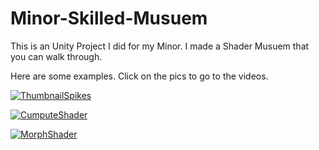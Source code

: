 # Minor-Skilled-Musuem

This is an Unity Project I did for my Minor. I made a Shader Musuem that you can walk through.

Here are some examples. Click on the pics to go to the videos.

[![ThumbnailSpikes](https://user-images.githubusercontent.com/47477932/221626950-41f5a66a-8647-488d-8552-a4230fbc9136.PNG)](https://youtu.be/0_P_50txJvQ)

[![CumputeShader](https://user-images.githubusercontent.com/47477932/221887860-71b36e51-19f1-4db1-8bbc-1df4687450e9.PNG)](https://youtu.be/HglzlTYV1NQ)

[![MorphShader](https://user-images.githubusercontent.com/47477932/221888679-7732d021-fce3-4d3a-a821-1a4c8cbe960d.PNG)](https://youtu.be/3zCaNVaNjSs)
